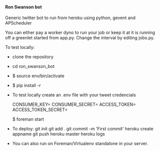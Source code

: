 #### Ron Swanson bot

Generic twitter bot to run from heroku using python, gevent and APScheduler

You can either pay a worker dyno to run your job or keep it at it is running off a greenlet started from app.py. Change the interval by editing jobs.py.

To test locally:

- clone the repository
- cd ron_swanson_bot
- $ source env/bin/activate
- $ pip install -r
- To test locally
    create an .env file with your tweet credencials

    CONSUMER_KEY=
    CONSUMER_SECRET=
    ACCESS_TOKEN=
    ACCESS_TOKEN_SECRET=
    
    $ foreman start

- To deploy: 
    git init 
    git add .
    git commit -m 'First commit'
    heroku create appname
    git push heroku master
    heroku logs

- You can also run on Foreman/Virtualenv standalone in your server.


